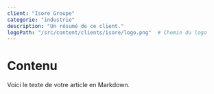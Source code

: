```yaml
---
client: "Isore Groupe"
categorie: "industrie"
description: "Un résumé de ce client."
logoPath: "/src/content/clients/isore/logo.png"  # Chemin du logo
---
```


# Contenu 

Voici le texte de votre article en Markdown.
